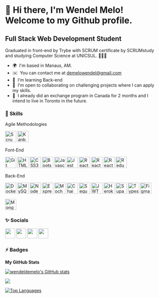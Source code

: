 👋 Hi there, I'm Wendel Melo! Welcome to my Github profile.
============================

Full Stack Web Development Student
----------------------------------

Graduated in front-end by Trybe with SCRUM certificate by SCRUMstudy and studying Computer Science at UNICSUL. 🚀🚀🚀

* 🌍  I'm based in Manaus, AM.
* ✉️  You can contact me at [demelowendel@gmail.com](mailto:demelowendel@gmail.com)
* 🧠  I'm learning Back-end
* 🤝  I'm open to collaborating on challenging projects where I can apply my skills.
* 🤔  I already did an exchange program in Canada for 2 months and I intend to live in Toronto in the future.

### 🤹 Skills

Agile Methodologies
<p align="left">
<a href="https://www.scrum.org/" target="_blank" rel="noreferrer"><img src="https://cdn-icons-png.flaticon.com/512/2620/2620863.png" width="36" height="36" alt="Scrum" /></a>
<a href="https://www.atlassian.com/br/software/jira" target="_blank" rel="noreferrer"><img src="https://cdn-icons-png.flaticon.com/512/5360/5360804.png" width="36" height="36" alt="Kanban" /></a>
</p>

Font-End
<p align="left">
<a href="https://git-scm.com/" target="_blank" rel="noreferrer"><img src="https://e7.pngegg.com/pngimages/182/979/png-clipart-github-repository-commit-version-control-github-angle-rectangle-thumbnail.png" width="36" height="36" alt="Git" /></a>
<a href="https://developer.mozilla.org/en-US/docs/Glossary/HTML5" target="_blank" rel="noreferrer"><img src="https://raw.githubusercontent.com/danielcranney/readme-generator/main/public/icons/skills/html5-colored.svg" width="36" height="36" alt="HTML5" /></a>
<a href="https://www.w3.org/TR/CSS/#css" target="_blank" rel="noreferrer"><img src="https://raw.githubusercontent.com/danielcranney/readme-generator/main/public/icons/skills/css3-colored.svg" width="36" height="36" alt="CSS3" /></a>
<a href="https://getbootstrap.com/" target="_blank" rel="noreferrer"><img src="https://raw.githubusercontent.com/danielcranney/readme-generator/main/public/icons/skills/bootstrap-colored.svg" width="36" height="36" alt="Bootstrap" /></a>
<a href="https://developer.mozilla.org/en-US/docs/Web/JavaScript" target="_blank" rel="noreferrer"><img src="https://raw.githubusercontent.com/danielcranney/readme-generator/main/public/icons/skills/javascript-colored.svg" width="36" height="36" alt="Javascript" /></a>
<a href="https://jestjs.io/" target="_blank" rel="noreferrer"><img src="https://symbols.getvecta.com/stencil_85/20_jest-icon.aff64ab210.svg" width="36" height="36" alt="Jest" /></a>
<a href="https://reactjs.org/" target="_blank" rel="noreferrer"><img src="https://raw.githubusercontent.com/danielcranney/readme-generator/main/public/icons/skills/react-colored.svg" width="36" height="36" alt="React" /></a>
<a href="https://reactrouter.com/" target="_blank" rel="noreferrer"><img src="https://seeklogo.com/images/R/react-router-logo-AB5BFB638F-seeklogo.com.png" width="36" height="36" alt="React Router" /></a>
<a href="https://testing-library.com/" target="_blank" rel="noreferrer"><img src="https://testing-library.com/img/octopus-64x64.png" width="36" height="36" alt="React Testing Library" /></a>
<a href="https://redux.js.org/" target="_blank" rel="noreferrer"><img src="https://raw.githubusercontent.com/danielcranney/readme-generator/main/public/icons/skills/redux-colored.svg" width="36" height="36" alt="Redux" /></a>
</p>

Back-End
<p align="left">
<a href="https://www.docker.com/" target="_blank" rel="noreferrer"><img src="https://user-images.githubusercontent.com/68698781/148557525-ac893d52-85e2-49a7-b7fc-8bd6c0464612.png" width="36" height="36" alt="Docker" /></a>
<a href="https://www.mysql.com/" target="_blank" rel="noreferrer"><img src="https://raw.githubusercontent.com/danielcranney/readme-generator/main/public/icons/skills/mysql-colored.svg" width="36" height="36" alt="MySQL" /></a>
<a href="https://nodejs.org/en/" target="_blank" rel="noreferrer"><img src="https://raw.githubusercontent.com/danielcranney/readme-generator/main/public/icons/skills/nodejs-colored.svg" width="36" height="36" alt="NodeJS" /></a>
<a href="https://expressjs.com/" target="_blank" rel="noreferrer"><img src="https://raw.githubusercontent.com/danielcranney/readme-generator/main/public/icons/skills/express-colored-dark.svg" width="36" height="36" alt="Express" /></a>
<a href="https://mochajs.org/" target="_blank" rel="noreferrer"><img src="https://cdn.icon-icons.com/icons2/2107/PNG/512/file_type_mocha_icon_130387.png" width="36" height="36" alt="Mocha" /></a>
<a href="https://www.chaijs.com/" target="_blank" rel="noreferrer"><img src="https://raw.githubusercontent.com/gist/keithamus/3d8cfbaeddf8bdf5f7cd94a3bdae0934/raw/63ca295f3aa7e1b94b598d84dfe0330383497a8c/Chai%20Logo%20(C).svg" width="36" height="36" alt="Chai" /></a>
<a href="https://sequelize.org/" target="_blank" rel="noreferrer"><img src="https://sequelize.org/img/logo.svg" width="36" height="36" alt="Sequelize" /></a>
<a href="https://jwt.io/" target="_blank" rel="noreferrer"><img src="https://jwt.io/img/pic_logo.svg" width="36" height="36" alt="JWT" /></a>
<a href="https://www.heroku.com/" target="_blank" rel="noreferrer"><img src="https://raw.githubusercontent.com/danielcranney/readme-generator/main/public/icons/skills/heroku-colored.svg" width="36" height="36" alt="Heroku" /></a>
<a href="https://supabase.io/" target="_blank" rel="noreferrer"><img src="https://raw.githubusercontent.com/danielcranney/readme-generator/main/public/icons/skills/supabase-colored.svg" width="36" height="36" alt="Supabase" /></a>
<a href="https://www.typescriptlang.org/" target="_blank" rel="noreferrer"><img src="https://raw.githubusercontent.com/danielcranney/readme-generator/main/public/icons/skills/typescript-colored.svg" width="36" height="36" alt="Typescript" /></a>
<a href="https://www.figma.com/" target="_blank" rel="noreferrer"><img src="https://raw.githubusercontent.com/danielcranney/readme-generator/main/public/icons/skills/figma-colored.svg" width="36" height="36" alt="Figma" /></a>  
</p>
<a href="https://www.mongodb.com/docs/manual/tutorial/getting-started/" target="_blank" rel="noreferrer"><img src="https://cdn.jsdelivr.net/gh/devicons/devicon/icons/mongodb/mongodb-original.svg" width="36" height="36" alt="MongoDB" /></a>  
</p>

### ✨ Socials

<p align="left"> <a href="https://www.github.com/wendeldemelo" target="_blank" rel="noreferrer"><img src="https://raw.githubusercontent.com/danielcranney/readme-generator/main/public/icons/socials/github-dark.svg" width="32" height="32" /></a> <a href="http://www.instagram.com/demelo.wendel" target="_blank" rel="noreferrer"><img src="https://raw.githubusercontent.com/danielcranney/readme-generator/main/public/icons/socials/instagram.svg" width="32" height="32" /></a> <a href="https://www.linkedin.com/in/wendeldemelo" target="_blank" rel="noreferrer"><img src="https://raw.githubusercontent.com/danielcranney/readme-generator/main/public/icons/socials/linkedin.svg" width="32" height="32" /></a> <a href="https://pt.stackoverflow.com/users/281984/wendeldemelo" target="_blank" rel="noreferrer"><img src="https://raw.githubusercontent.com/danielcranney/readme-generator/main/public/icons/socials/stackoverflow.svg" width="32" height="32" /></a></p>

### ⚡ Badges

<b>My GitHub Stats</b>

<a href="http://www.github.com/wendeldemelo"><img src="https://github-readme-stats.vercel.app/api?username=wendeldemelo&show_icons=true&hide=&count_private=true&title_color=0891b2&text_color=ffffff&icon_color=0891b2&bg_color=1c1917&hide_border=true&show_icons=true" alt="wendeldemelo's GitHub stats" /></a>

<a href="http://www.github.com/wendeldemelo"><img src="https://github-readme-streak-stats.herokuapp.com/?user=wendeldemelo&stroke=ffffff&background=1c1917&ring=0891b2&fire=0891b2&currStreakNum=ffffff&currStreakLabel=0891b2&sideNums=ffffff&sideLabels=ffffff&dates=ffffff&hide_border=true" /></a>

<a href="https://github.com/wendeldemelo" align="left"><img src="https://github-readme-stats.vercel.app/api/top-langs/?username=wendeldemelo&langs_count=10&title_color=0891b2&text_color=ffffff&icon_color=0891b2&bg_color=1c1917&hide_border=true&locale=en&custom_title=Top%20%Languages" alt="Top Languages" /></a>
